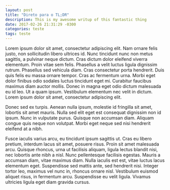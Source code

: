 ```yaml
---
layout: post
title: "Direto para o TL;DR"
description: This is my awesome writup of this fantastic thing
date: 2017-02-26 21:31:29 -0300
categories: teste
tags: teste
---
```


Lorem ipsum dolor sit amet, consectetur adipiscing elit. Nam ornare felis justo, non sollicitudin libero ultrices id. Nunc tincidunt nunc non metus sagittis, a pulvinar neque dictum. Cras dictum dolor eleifend viverra elementum. Proin vitae sem felis. Phasellus a velit luctus ligula dignissim rutrum. Phasellus sed vehicula diam. Cras consectetur porta hendrerit. Duis quis felis eu massa ornare tempor. Cras ac fermentum urna. Morbi eget dolor finibus odio sodales luctus tincidunt eget mi. Curabitur faucibus maximus diam auctor mollis. Donec in magna eget odio dictum malesuada eu id leo. Ut a quam ipsum. Vestibulum elementum nec velit in dictum. Lorem ipsum dolor sit amet, consectetur adipiscing elit.

Donec sed ex turpis. Aenean nulla ipsum, molestie id fringilla sit amet, lobortis sit amet mauris. Nulla sed elit eget est consequat dignissim non id ipsum. Nunc in vulputate purus. Quisque non accumsan diam. Aliquam congue quis neque non volutpat. Morbi eget neque sed nisi hendrerit eleifend at a nibh.

Fusce iaculis varius arcu, eu tincidunt ipsum sagittis ut. Cras eu libero pretium, interdum lacus sit amet, posuere risus. Proin sit amet malesuada arcu. Quisque rhoncus, urna ut facilisis aliquam, ligula lectus blandit nisi, nec lobortis ante nibh a nisl. Nunc pellentesque facilisis egestas. Mauris a accumsan diam, vitae maximus diam. Nulla iaculis est est, vitae luctus lacus elementum eget. Suspendisse sed mattis ante, sed hendrerit nisi. Integer tortor leo, maximus vel nunc in, rhoncus ornare nisl. Vestibulum euismod aliquet risus, in fermentum arcu. Suspendisse eu velit ligula. Vivamus ultricies ligula eget diam gravida cursus.
